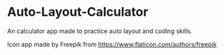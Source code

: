# Auto-Layout-Calculator

An calculator app made to practice auto layout and coding skills. 

Icon app made by Freepik from https://www.flaticon.com/authors/freepik
